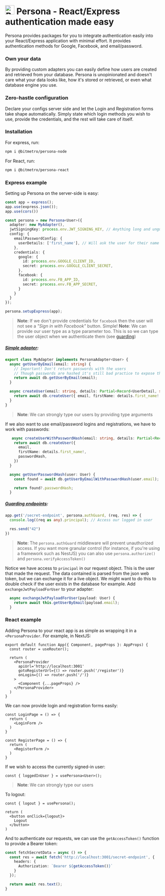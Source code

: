 # <img src="https://phrase-gen.bitmetro.io/bm-logo-new-white.png" width="30" height="30" alt="BitMetro Logo" /> Persona - React/Express authentication made easy

Persona provides packages for you to integrate authentication easily into your React/Express application with minimal effort. It provides authentication methods for Google, Facebook, and email/password.

### Own your data

By providing custom adapters you can easily define how users are created and retrieved from your database. Persona is unopinionated and doesn't care what your data looks like, how it's stored or retrieved, or even what database engine you use.

### Zero-hastle configuration

Declare your configs server side and let the Login and Registration forms take shape automatically. Simply state which login methods you wish to use, provide the credentials, and the rest will take care of itself.

### Installation

For express, run:
```sh
npm i @bitmetro/persona-node
```

For React, run:
```sh
npm i @bitmetro/persona-react
```

### Express example

Setting up Persona on the server-side is easy:

```ts
const app = express();
app.use(express.json());
app.use(cors())

const persona = new Persona<User>({
  adapter: new MyAdapter(),
  jwtSigningKey: process.env.JWT_SIGNING_KEY, // Anything long and unguessable
  config: {
    emailPasswordConfig: {
      userDetails: ['first_name'], // Will ask the user for their name when they register  with email/password
    },
    credentials: {
      google: {
        id: process.env.GOOGLE_CLIENT_ID,
        secret: process.env.GOOGLE_CLIENT_SECRET,
      },
      facebook: {
        id: process.env.FB_APP_ID,
        secret: process.env.FB_APP_SECRET,
      }
    }
  }
});

persona.setupExpress(app);
```

> **Note**: If we don't provide credentials for `facebook` then the user will not see a *"Sign in with Facebook"* button. Simple!
> **Note**: We can provide our user type as a type parameter too. This is so we can type the user object when we authenticate them (see [guarding](#guarding))

##### [Simple adapter](#adapter):

```ts
export class MyAdapter implements PersonaAdapter<User> {
  async getUserByEmail(email: string) {
    // Important! Don't return passwords with the users
    // Though passwords are hashed it's still bad practice to expose them
    return await db.getUserByEmail(email);
  }

  async createUser(email: string, details: Partial<Record<UserDetail, string>>) {
    return await db.createUser({ email, firstName: details.first_name! });
  }
}
```
> **Note**: We can strongly type our users by providing type arguments

If we also want to use email/password logins and registrations, we have to work with passwords:
```ts
   async createUserWithPasswordHash(email: string, details: Partial<Record<UserDetail, string>>, passwordHash: string) {
    return await db.createUser({
      email,
      firstName: details.first_name!,
      passwordHash,
    })
  }

  async getUserPasswordHash(user: User) {
    const found = await db.getUserByEmailWithPasswordHash(user.email);

    return found?.passwordHash;
  }
```

##### [Guarding endpoints](#guarding):


```ts
app.get('/secret-endpoint', persona.authGuard, (req, res) => {
  console.log((req as any).principal); // Access our logged in user

  res.send("42")
})
```

> **Note**: The `persona.authGuard` middleware will prevent unauthorized access.
> If you want more granular control (for instance, if you're using a framework such as NestJS) you can also use `persona.authorize()` and `persona.verifyAccessToken()`

Notice we have access to `principal` in our request object. This is the user that made the request. The data contained is parsed from the json web token, but we can exchange it for a live object. We might want to do this to double check if the user exists in the database for example. Add `exchangeJwtPayloadForUser` to your adapter:
```ts
  async exchangeJwtPayloadForUser(payload: User) {
    return await this.getUserByEmail(payload.email);
  }
```

### React example

Adding Persona to your react app is as simple as wrapping it in a `<PersonaProvider`. For example, in NextJS:

```tsx
export default function App({ Component, pageProps }: AppProps) {
  const router = useRouter();

  return (
    <PersonaProvider
      apiUrl='http://localhost:3001'
      gotoRegisterUrl={() => router.push('/register')}
      onLogin={() => router.push('/')}
    >
      <Component {...pageProps} />
    </PersonaProvider>
  )
}
```

We can now provide login and registration forms easily:
```tsx
const LoginPage = () => {
  return (
    <LoginForm />
  )
}

const RegisterPage = () => {
  return (
    <RegisterForm />
  )
}
```

If we wish to access the currently signed-in user:
```tsx
const { loggedInUser } = usePersona<User>();
```

> **Note**: We can strongly type our users

To logout:
```tsx
const { logout } = usePersona();

return (
  <button onClick={logout}>
    Logout
  </button>
)
```

And to authenticate our requests, we can use the `getAccessToken()` function to provide a Bearer token:
```ts
const fetchSecretData = async () => {
  const res = await fetch('http://localhost:3001/secret-endpoint', {
    headers: {
      Authorization: `Bearer ${getAccessToken()}`
    }
  });

  return await res.text();
}
```